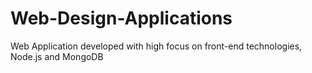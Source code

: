 # Web-Design-Applications
Web Application developed with high focus on front-end technologies, Node.js and MongoDB 
